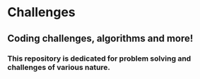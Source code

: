 # Challenges
## Coding challenges, algorithms  and more!
### This repository is dedicated for problem solving and challenges of various nature.
